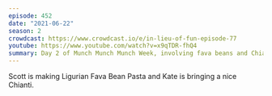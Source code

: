 ```yaml
---
episode: 452
date: "2021-06-22"
season: 2
crowdcast: https://www.crowdcast.io/e/in-lieu-of-fun-episode-77
youtube: https://www.youtube.com/watch?v=x9qTDR-fhQ4
summary: Day 2 of Munch Munch Munch Week, involving fava beans and Chianti
---
```

Scott is making Ligurian Fava Bean Pasta and Kate is bringing a nice Chianti.
